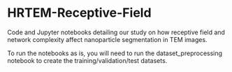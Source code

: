 # HRTEM-Receptive-Field
Code and Jupyter notebooks detailing our study on how receptive field and network complexity affect nanoparticle segmentation in TEM images.

To run the notebooks as is, you will need to run the dataset_preprocessing notebook to create the training/validation/test datasets.

